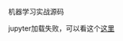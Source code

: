 机器学习实战源码

jupyter加载失败，可以看这个<a href="http://nbviewer.jupyter.org/github/sumenpuyuan/MachineLearningInAction/tree/master/">这里</a>